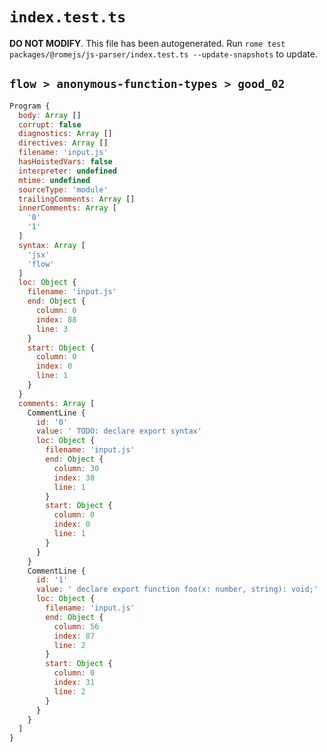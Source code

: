 # `index.test.ts`

**DO NOT MODIFY**. This file has been autogenerated. Run `rome test packages/@romejs/js-parser/index.test.ts --update-snapshots` to update.

## `flow > anonymous-function-types > good_02`

```javascript
Program {
  body: Array []
  corrupt: false
  diagnostics: Array []
  directives: Array []
  filename: 'input.js'
  hasHoistedVars: false
  interpreter: undefined
  mtime: undefined
  sourceType: 'module'
  trailingComments: Array []
  innerComments: Array [
    '0'
    '1'
  ]
  syntax: Array [
    'jsx'
    'flow'
  ]
  loc: Object {
    filename: 'input.js'
    end: Object {
      column: 0
      index: 88
      line: 3
    }
    start: Object {
      column: 0
      index: 0
      line: 1
    }
  }
  comments: Array [
    CommentLine {
      id: '0'
      value: ' TODO: declare export syntax'
      loc: Object {
        filename: 'input.js'
        end: Object {
          column: 30
          index: 30
          line: 1
        }
        start: Object {
          column: 0
          index: 0
          line: 1
        }
      }
    }
    CommentLine {
      id: '1'
      value: ' declare export function foo(x: number, string): void;'
      loc: Object {
        filename: 'input.js'
        end: Object {
          column: 56
          index: 87
          line: 2
        }
        start: Object {
          column: 0
          index: 31
          line: 2
        }
      }
    }
  ]
}
```
